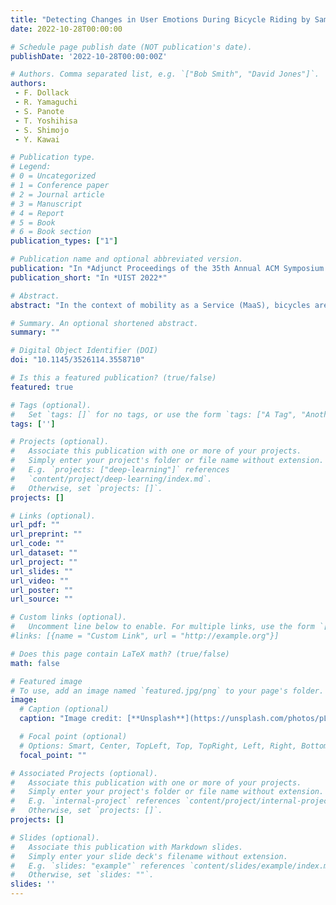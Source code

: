 ```yaml
---
title: "Detecting Changes in User Emotions During Bicycle Riding by Sampling Facial Images"
date: 2022-10-28T00:00:00

# Schedule page publish date (NOT publication's date).
publishDate: '2022-10-28T00:00:00Z'

# Authors. Comma separated list, e.g. `["Bob Smith", "David Jones"]`.
authors:
 - F. Dollack
 - R. Yamaguchi
 - S. Panote
 - T. Yoshihisa
 - S. Shimojo
 - Y. Kawai

# Publication type.
# Legend:
# 0 = Uncategorized
# 1 = Conference paper
# 2 = Journal article
# 3 = Manuscript
# 4 = Report
# 5 = Book
# 6 = Book section
publication_types: ["1"]

# Publication name and optional abbreviated version.
publication: "In *Adjunct Proceedings of the 35th Annual ACM Symposium on User Interface Software and Technology*."
publication_short: "In *UIST 2022*"

# Abstract.
abstract: "In the context of mobility as a Service (MaaS), bicycles are an important mode of transport for the first and last mile between the home and other transport modalities. Also, due to covid-19 bicycle users such as food delivery drivers and commuters to work are increasing. To investigate driving experience of bicycle users in context and improve MaaS service quality, we propose and describe a method to automatically detect changes in user emotions during bicycle riding by sampling facial images using a smartphone. We describe the proposed method and how we plan to use it in the future."

# Summary. An optional shortened abstract.
summary: ""

# Digital Object Identifier (DOI)
doi: "10.1145/3526114.3558710"

# Is this a featured publication? (true/false)
featured: true

# Tags (optional).
#   Set `tags: []` for no tags, or use the form `tags: ["A Tag", "Another Tag"]` for one or more tags.
tags: ['']

# Projects (optional).
#   Associate this publication with one or more of your projects.
#   Simply enter your project's folder or file name without extension.
#   E.g. `projects: ["deep-learning"]` references
#   `content/project/deep-learning/index.md`.
#   Otherwise, set `projects: []`.
projects: []

# Links (optional).
url_pdf: ""
url_preprint: ""
url_code: ""
url_dataset: ""
url_project: ""
url_slides: ""
url_video: ""
url_poster: ""
url_source: ""

# Custom links (optional).
#   Uncomment line below to enable. For multiple links, use the form `[{...}, {...}, {...}]`.
#links: [{name = "Custom Link", url = "http://example.org"}]

# Does this page contain LaTeX math? (true/false)
math: false

# Featured image
# To use, add an image named `featured.jpg/png` to your page's folder.
image:
  # Caption (optional)
  caption: "Image credit: [**Unsplash**](https://unsplash.com/photos/pLCdAaMFLTE)"

  # Focal point (optional)
  # Options: Smart, Center, TopLeft, Top, TopRight, Left, Right, BottomLeft, Bottom, BottomRight
  focal_point: ""

# Associated Projects (optional).
#   Associate this publication with one or more of your projects.
#   Simply enter your project's folder or file name without extension.
#   E.g. `internal-project` references `content/project/internal-project/index.md`.
#   Otherwise, set `projects: []`.
projects: []

# Slides (optional).
#   Associate this publication with Markdown slides.
#   Simply enter your slide deck's filename without extension.
#   E.g. `slides: "example"` references `content/slides/example/index.md`.
#   Otherwise, set `slides: ""`.
slides: ''
---
```


